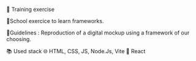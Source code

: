 👥 Training exercise

💪School exercice to learn frameworks.

📄Guidelines : Reproduction of a digital mockup using a framework of our choosing.

📚 Used stack
🌐 HTML, CSS, JS, Node.Js, Vite
🧩 React




